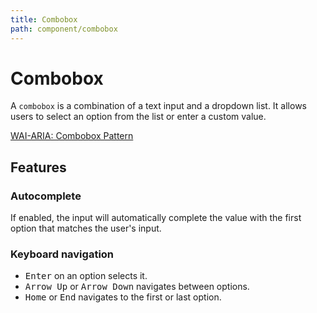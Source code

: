 ```yaml
---
title: Combobox
path: component/combobox
---
```


# Combobox

A `combobox` is a combination of a text input and a dropdown list. It allows users to select an option from the list or enter a custom value.

[WAI-ARIA: Combobox Pattern](https://www.w3.org/WAI/ARIA/apg/patterns/combobox/examples/combobox-autocomplete-list/)

## Features

### Autocomplete

If enabled, the input will automatically complete the value with the first option that matches the user's input.

### Keyboard navigation

- <kbd>Enter</kbd> on an option selects it.
- <kbd>Arrow Up</kbd> or <kbd>Arrow Down</kbd> navigates between options.
- <kbd>Home</kbd> or <kbd>End</kbd> navigates to the first or last option.
